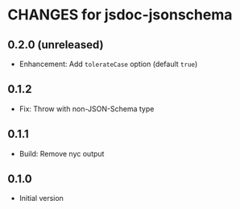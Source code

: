 # CHANGES for jsdoc-jsonschema

## 0.2.0 (unreleased)

- Enhancement: Add `tolerateCase` option (default `true`)

## 0.1.2

- Fix: Throw with non-JSON-Schema type

## 0.1.1

- Build: Remove nyc output

## 0.1.0

- Initial version
